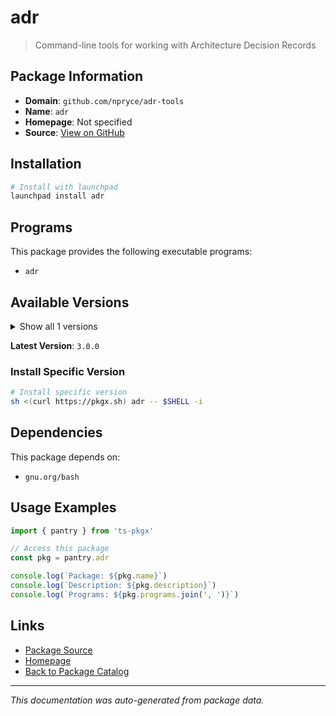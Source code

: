 # adr

> Command-line tools for working with Architecture Decision Records

## Package Information

- **Domain**: `github.com/npryce/adr-tools`
- **Name**: `adr`
- **Homepage**: Not specified
- **Source**: [View on GitHub](https://github.com/pkgxdev/pantry/tree/main/projects/github.com/npryce/adr-tools/package.yml)

## Installation

```bash
# Install with launchpad
launchpad install adr
```

## Programs

This package provides the following executable programs:

- `adr`

## Available Versions

<details>
<summary>Show all 1 versions</summary>

- `3.0.0`

</details>

**Latest Version**: `3.0.0`

### Install Specific Version

```bash
# Install specific version
sh <(curl https://pkgx.sh) adr -- $SHELL -i
```

## Dependencies

This package depends on:

- `gnu.org/bash`

## Usage Examples

```typescript
import { pantry } from 'ts-pkgx'

// Access this package
const pkg = pantry.adr

console.log(`Package: ${pkg.name}`)
console.log(`Description: ${pkg.description}`)
console.log(`Programs: ${pkg.programs.join(', ')}`)
```

## Links

- [Package Source](https://github.com/pkgxdev/pantry/tree/main/projects/github.com/npryce/adr-tools/package.yml)
- [Homepage](#)
- [Back to Package Catalog](../../package-catalog.md)

---

*This documentation was auto-generated from package data.*
